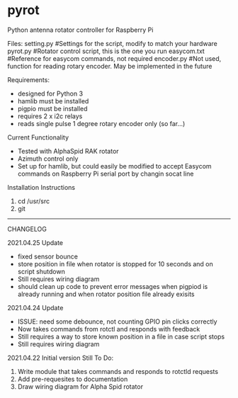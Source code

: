 # pyrot
Python antenna rotator controller for Raspberry Pi

Files:
setting.py #Settings for the script, modify to match your hardware
pyrot.py #Rotator control script, this is the one you run
easycom.txt #Reference for easycom commands, not required
encoder.py #Not used, function for reading rotary encoder. May be implemented in the future

Requirements:
- designed for Python 3
- hamlib must be installed
- pigpio must be installed
- requires 2 x i2c relays
- reads single pulse 1 degree rotary encoder only (so far...)

Current Functionality
- Tested with AlphaSpid RAK rotator
- Azimuth control only
- Set up for hamlib, but could easily be modified to accept Easycom commands on Raspberry Pi serial port by changin socat line

Installation Instructions
1. cd /usr/src
2. git 

-------------------------------------------------------------------
CHANGELOG

2021.04.25 Update
- fixed sensor bounce
- store position in file when rotator is stopped for 10 seconds and on script shutdown
- Still requires wiring diagram
- should clean up code to prevent error messages when pigpiod is already running and when rotator position file already exisits

2021.04.24 Update
- ISSUE: need some debounce, not counting GPIO pin clicks correctly
- Now takes commands from rotctl and responds with feedback
- Still requires a way to store known position in a file in case script stops
- Still requires wiring diagram

2021.04.22 Initial version
Still To Do:
1. Write module that takes commands and responds to rotctld requests
2. Add pre-requesites to documentation
3. Draw wiring diagram for Alpha Spid rotator
